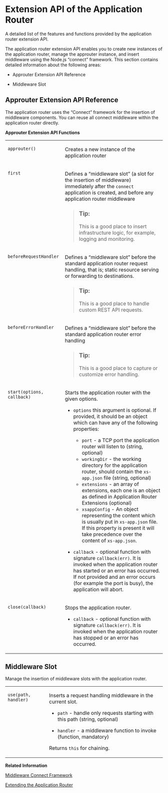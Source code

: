 <!-- loioa36f409dac7d472cb4a10cd884e35012 -->

# Extension API of the Application Router

A detailed list of the features and functions provided by the application router extension API.



The application router extension API enables you to create new instances of the application router, manage the approuter instance, and insert middleware using the Node.js “connect” framework. This section contains detailed information about the following areas:

-   Approuter Extension API Reference

-   Middleware Slot




<a name="loioa36f409dac7d472cb4a10cd884e35012__section_c3y_tjh_wx"/>

## Approuter Extension API Reference

The application router uses the “Connect” framework for the insertion of middleware components. You can reuse all connect middleware within the application router directly.

**Approuter Extension API Functions**


<table>
<tr>
<td valign="top">

`approuter()` 



</td>
<td valign="top">

Creates a new instance of the application router



</td>
</tr>
<tr>
<td valign="top">

`first` 



</td>
<td valign="top">

Defines a “middleware slot” \(a slot for the insertion of middleware\) immediately after the `connect` application is created, and before any application router middleware

> ### Tip:  
> This is a good place to insert infrastructure logic, for example, logging and monitoring.



</td>
</tr>
<tr>
<td valign="top">

`beforeRequestHandler` 



</td>
<td valign="top">

Defines a “middleware slot” before the standard application router request handling, that is; static resource serving or forwarding to destinations.

> ### Tip:  
> This is a good place to handle custom REST API requests.



</td>
</tr>
<tr>
<td valign="top">

`beforeErrorHandler` 



</td>
<td valign="top">

Defines a “middleware slot” before the standard application router error handling

> ### Tip:  
> This is a good place to capture or customize error handling.



</td>
</tr>
<tr>
<td valign="top">

`start(options, callback)` 



</td>
<td valign="top">

Starts the application router with the given options.

-   `options` this argument is optional. If provided, it should be an object which can have any of the following properties:

    -   `port` - a TCP port the application router will listen to \(string, optional\)
    -   `workingDir` - the working directory for the application router, should contain the `xs-app.json` file \(string, optional\)
    -   `extensions` - an array of extensions, each one is an object as defined in Application Router Extensions \(optional\)
    -   `xsappConfig` - An object representing the content which is usually put in `xs-app.json` file. If this property is present it will take precedence over the content of `xs-app.json`.

-   `callback` - optional function with signature `callback(err)`. It is invoked when the application router has started or an error has occurred. If not provided and an error occurs \(for example the port is busy\), the application will abort.




</td>
</tr>
<tr>
<td valign="top">

`close(callback)` 



</td>
<td valign="top">

Stops the application router.

-   `callback` - optional function with signature `callback(err)`. It is invoked when the application router has stopped or an error has occurred.




</td>
</tr>
</table>



<a name="loioa36f409dac7d472cb4a10cd884e35012__section_ijc_vmh_wx"/>

## Middleware Slot

Manage the insertion of middleware slots with the application router.


<table>
<tr>
<td valign="top">

`use(path, handler)` 



</td>
<td valign="top">

Inserts a request handling middleware in the current slot.

-   `path` - handle only requests starting with this path \(string, optional\)

-   `handler` - a middleware function to invoke \(function, mandatory\)


Returns `this` for chaining.



</td>
</tr>
</table>

**Related Information**  


[Middleware Connect Framework](https://github.com/senchalabs/connect)

[Extending the Application Router](extending-the-application-router-9d29c38.md "Configure application-specific extensions for the application router.")

